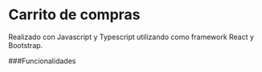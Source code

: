 # Carrito de compras
Realizado con Javascript y Typescript utilizando como framework React y Bootstrap.

###Funcionalidades
